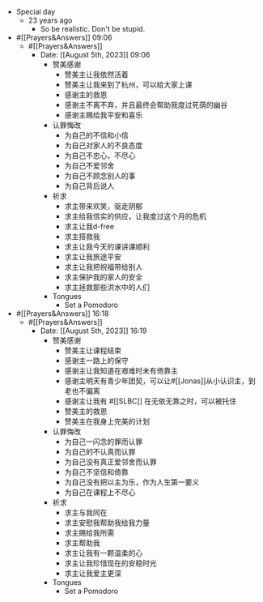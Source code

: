 - Special day
    - 23 years ago
        - So be realistic. Don't be stupid.
- #[[Prayers&Answers]] 09:06 
    - #[[Prayers&Answers]]
        - Date: [[August 5th, 2023]] 09:06
            - 赞美感谢
                - 赞美主让我依然活着
                - 赞美主让我来到了杭州，可以给大家上课
                - 感谢主的救恩
                - 感谢主不离不弃，并且最终会帮助我度过死荫的幽谷
                - 感谢主赐给我平安和喜乐
            - 认罪悔改
                - 为自己的不信和小信
                - 为自己对家人的不良态度
                - 为自己不忠心，不尽心
                - 为自己不爱邻舍
                - 为自己不顾念别人的事
                - 为自己背后说人
            - 祈求
                - 求主带来欢笑，驱走阴郁
                - 求主给我信实的供应，让我度过这个月的危机
                - 求主让我d-free
                - 求主搭救我
                - 求主让我今天的课讲课顺利
                - 求主让我旅途平安
                - 求主让我把祝福带给别人
                - 求主保护我的家人的安全
                - 求主拯救那些洪水中的人们
            - Tongues
                - Set a Pomodoro
- #[[Prayers&Answers]] 16:18 
    - #[[Prayers&Answers]]
        - Date: [[August 5th, 2023]] 16:19
            - 赞美感谢
                - 赞美主让课程结束
                - 感谢主一路上的保守
                - 感谢主让我知道在艰难时未有倚靠主
                - 感谢主明天有青少年团契，可以让#[[Jonas]]从小认识主，到老也不偏离
                - 感谢主让我有 #[[SLBC]] 在无依无靠之时，可以被托住
                - 赞美主的救恩
                - 赞美主在我身上完美的计划
            - 认罪悔改
                - 为自己一闪念的罪而认罪
                - 为自己的不认真而认罪
                - 为自己没有真正爱邻舍而认罪
                - 为自己不坚信和倚靠
                - 为自己没有把以主为乐，作为人生第一要义
                - 为自己在课程上不尽心
            - 祈求
                - 求主与我同在
                - 求主安慰我帮助我给我力量
                - 求主赐给我所需
                - 求主帮助我
                - 求主让我有一颗温柔的心
                - 求主让我珍惜现在的安稳时光
                - 求主让我爱主更深
            - Tongues
                - Set a Pomodoro
